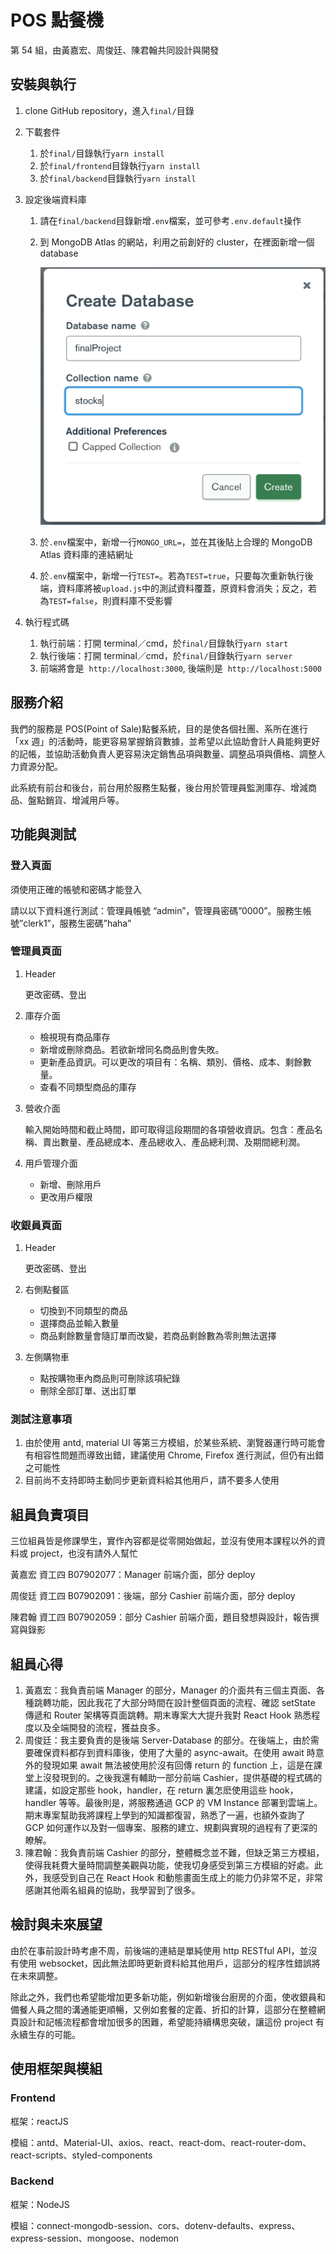 # POS 點餐機

第 54 組，由黃嘉宏、周俊廷、陳君翰共同設計與開發

## 安裝與執行

1. clone GitHub repository，進入`final/`目錄
2. 下載套件
   1. 於`final/`目錄執行`yarn install`
   2. 於`final/frontend`目錄執行`yarn install`
   3. 於`final/backend`目錄執行`yarn install`
3. 設定後端資料庫

   1. 請在`final/backend`目錄新增`.env`檔案，並可參考`.env.default`操作
   2. 到 MongoDB Atlas 的網站，利用之前創好的 cluster，在裡面新增一個 database

      ![mongoDB設定](./mongoDB_setting.png)

   3. 於`.env`檔案中，新增一行`MONGO_URL=`，並在其後貼上合理的 MongoDB Atlas 資料庫的連結網址
   4. 於`.env`檔案中，新增一行`TEST=`。若為`TEST=true`，只要每次重新執行後端，資料庫將被`upload.js`中的測試資料覆蓋，原資料會消失；反之，若為`TEST=false`，則資料庫不受影響

4. 執行程式碼
   1. 執行前端：打開 terminal／cmd，於`final/`目錄執行`yarn start`
   2. 執行後端：打開 terminal／cmd，於`final/`目錄執行`yarn server`
   3. 前端將會是  `http://localhost:3000`, 後端則是  `http://localhost:5000`

## 服務介紹

我們的服務是 POS(Point of Sale)點餐系統，目的是使各個社團、系所在進行「xx 週」的活動時，能更容易掌握銷貨數據，並希望以此協助會計人員能夠更好的記帳，並協助活動負責人更容易決定銷售品項與數量、調整品項與價格、調整人力資源分配。

此系統有前台和後台，前台用於服務生點餐，後台用於管理員監測庫存、增減商品、盤點銷貨、增減用戶等。

## 功能與測試

### 登入頁面

須使用正確的帳號和密碼才能登入

請以以下資料進行測試：管理員帳號 “admin”，管理員密碼”0000”。服務生帳號”clerk1”，服務生密碼”haha”

### 管理員頁面

1. Header

   更改密碼、登出

2. 庫存介面
   - 檢視現有商品庫存
   - 新增或刪除商品。若欲新增同名商品則會失敗。
   - 更新產品資訊。可以更改的項目有：名稱、類別、價格、成本、剩餘數量。
   - 查看不同類型商品的庫存
3. 營收介面

   輸入開始時間和截止時間，即可取得這段期間的各項營收資訊。包含：產品名稱、賣出數量、產品總成本、產品總收入、產品總利潤、及期間總利潤。

4. 用戶管理介面
   - 新增、刪除用戶
   - 更改用戶權限

### 收銀員頁面

1. Header

   更改密碼、登出

2. 右側點餐區
   - 切換到不同類型的商品
   - 選擇商品並輸入數量
   - 商品剩餘數量會隨訂單而改變，若商品剩餘數為零則無法選擇
3. 左側購物車
   - 點按購物車內商品則可刪除該項紀錄
   - 刪除全部訂單、送出訂單

### 測試注意事項

1. 由於使用 antd, material UI 等第三方模組，於某些系統、瀏覽器運行時可能會有相容性問題而導致出錯，建議使用 Chrome, Firefox 進行測試，但仍有出錯之可能性
2. 目前尚不支持即時主動同步更新資料給其他用戶，請不要多人使用

## 組員負責項目

三位組員皆是修課學生，實作內容都是從零開始做起，並沒有使用本課程以外的資料或 project，也沒有請外人幫忙

黃嘉宏 資工四 B07902077：Manager 前端介面，部分 deploy

周俊廷 資工四 B07902091：後端，部分 Cashier 前端介面，部分 deploy

陳君翰 資工四 B07902059：部分 Cashier 前端介面，題目發想與設計，報告撰寫與錄影

## 組員心得

1. 黃嘉宏：我負責前端 Manager 的部分，Manager 的介面共有三個主頁面、各種跳轉功能，因此我花了大部分時間在設計整個頁面的流程、確認 setState 傳遞和 Router 架構等頁面跳轉。期末專案大大提升我對 React Hook 熟悉程度以及全端開發的流程，獲益良多。
2. 周俊廷：我主要負責的是後端 Server-Database 的部分。在後端上，由於需要確保資料都存到資料庫後，使用了大量的 async-await。在使用 await 時意外的發現如果 await 無法被使用於沒有回傳 return 的 function 上，這是在課堂上沒發現到的。之後我還有輔助一部分前端 Cashier，提供基礎的程式碼的建議，如設定那些 hook，handler，在 return 裏怎麽使用這些 hook，handler 等等。最後則是，將服務通過 GCP 的 VM Instance 部署到雲端上。期末專案幫助我將課程上學到的知識都復習，熟悉了一遍，也額外查詢了 GCP 如何運作以及對一個專案、服務的建立、規劃與實現的過程有了更深的瞭解。
3. 陳君翰：我負責前端 Cashier 的部分，整體概念並不難，但缺乏第三方模組，使得我耗費大量時間調整美觀與功能，使我切身感受到第三方模組的好處。此外，我感受到自己在 React Hook 和動態畫面生成上的能力仍非常不足，非常感謝其他兩名組員的協助，我學習到了很多。

## 檢討與未來展望

由於在事前設計時考慮不周，前後端的連結是單純使用 http RESTful API，並沒有使用 websocket，因此無法即時更新資料給其他用戶，這部分的程序性錯誤將在未來調整。

除此之外，我們也希望能增加更多新功能，例如新增後台廚房的介面，使收銀員和備餐人員之間的溝通能更順暢，又例如套餐的定義、折扣的計算，這部分在整體網頁設計和記帳流程都會增加很多的困難，希望能持續構思突破，讓這份 project 有永續生存的可能。

## 使用框架與模組

### Frontend

框架：reactJS

模組：antd、Material-UI、axios、react、react-dom、react-router-dom、react-scripts、styled-components

### Backend

框架：NodeJS

模組：connect-mongodb-session、cors、dotenv-defaults、express、express-session、mongoose、nodemon
